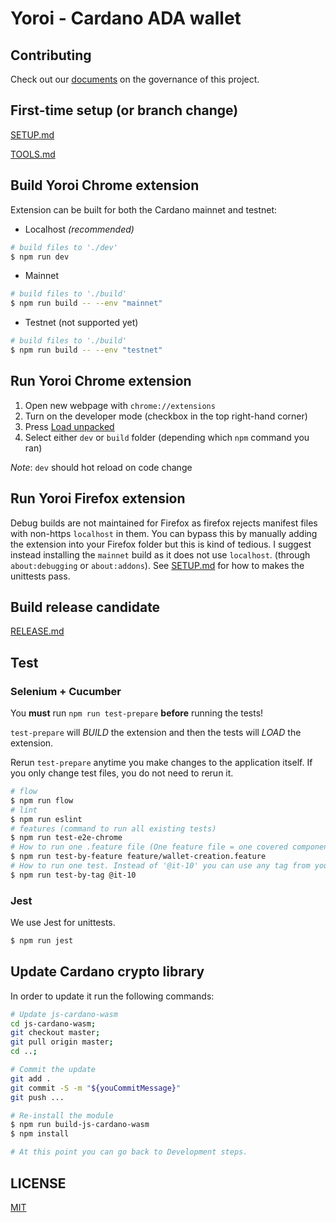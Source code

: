 # Yoroi - Cardano ADA wallet

## Contributing

Check out our [documents](docs/specs/meta) on the governance of this project.

## First-time setup (or branch change)

[SETUP.md](docs/SETUP.md)

[TOOLS.md](docs/TOOLS.md)

## Build Yoroi Chrome extension

Extension can be built for both the Cardano mainnet and testnet:

- Localhost _(recommended)_
```bash
# build files to './dev'
$ npm run dev
```

- Mainnet
```bash
# build files to './build'
$ npm run build -- --env "mainnet"
```

- Testnet (not supported yet)
```bash
# build files to './build'
$ npm run build -- --env "testnet"
```

## Run Yoroi Chrome extension

1. Open new webpage with `chrome://extensions`
2. Turn on the developer mode (checkbox in the top right-hand corner)
3. Press [Load unpacked](https://developer.chrome.com/extensions/getstarted#unpacked)
4. Select either `dev` or `build` folder (depending which `npm` command you ran)

_Note_: `dev` should hot reload on code change

## Run Yoroi Firefox extension

Debug builds are not maintained for Firefox as firefox rejects manifest files with non-https `localhost` in them.
You can bypass this by manually adding the extension into your Firefox folder but this is kind of tedious.
I suggest instead installing the `mainnet` build as it does not use `localhost`. (through `about:debugging` or `about:addons`). See [SETUP.md](docs/SETUP.md) for how to makes the unittests pass.

## Build release candidate

[RELEASE.md](docs/RELEASE.md)

## Test

### Selenium + Cucumber
You **must** run `npm run test-prepare` **before** running the tests!

`test-prepare` will *BUILD* the extension and then the tests will *LOAD* the extension.

Rerun `test-prepare` anytime you make changes to the application itself. If you only change test files, you do not need to rerun it.

```bash
# flow
$ npm run flow
# lint
$ npm run eslint
# features (command to run all existing tests)
$ npm run test-e2e-chrome
# How to run one .feature file (One feature file = one covered component from youtrack)
$ npm run test-by-feature feature/wallet-creation.feature
# How to run one test. Instead of '@it-10' you can use any tag from youtrack
$ npm run test-by-tag @it-10
```

### Jest

We use Jest for unittests.

```bash
$ npm run jest
```

## Update Cardano crypto library

In order to update it run the following commands:

```bash
# Update js-cardano-wasm
cd js-cardano-wasm;
git checkout master;
git pull origin master;
cd ..;

# Commit the update
git add .
git commit -S -m "${youCommitMessage}"
git push ...

# Re-install the module
$ npm run build-js-cardano-wasm 
$ npm install

# At this point you can go back to Development steps. 
```

## LICENSE

[MIT](LICENSE)
